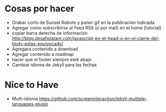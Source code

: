 # Cosas por hacer

* Grabar corto de Sunset Roboto y poner gif en la publicación indicada
* Agregar como subscribirse al Feed RSS (o por mail) en el home [tutorial]
* copiar barra derecha de información http://blog.desafiolatam.com/javascript-en-el-head-o-en-el-cierre-del-body-estas-equivocado/
* Agregara contenido a download
* Agregar contenido a roadmap
* hacer que el footer siempre esté abajo
* Cambiar idioma de Jekyll para las fechas
# Nice to Have

* Multi-idioma https://github.com/screeninteraction/jekyll-multiple-languages-plugin

